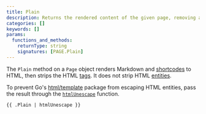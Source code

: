 ```yaml
---
title: Plain
description: Returns the rendered content of the given page, removing all HTML tags.
categories: []
keywords: []
params:
  functions_and_methods:
    returnType: string
    signatures: [PAGE.Plain]
---
```


The `Plain` method on a `Page` object renders Markdown and [shortcodes](g) to HTML, then strips the HTML [tags]. It does not strip HTML [entities].

To prevent Go's [html/template] package from escaping HTML entities, pass the result through the [`htmlUnescape`] function.

```go-html-template
{{ .Plain | htmlUnescape }}
```

[html/template]: https://pkg.go.dev/html/template
[entities]: https://developer.mozilla.org/en-US/docs/Glossary/Entity
[tags]: https://developer.mozilla.org/en-US/docs/Glossary/Tag
[`htmlUnescape`]: /functions/transform/htmlunescape/
